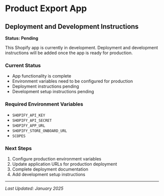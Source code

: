 # Product Export App

## Deployment and Development Instructions

**Status: Pending**

This Shopify app is currently in development. Deployment and development instructions will be added once the app is ready for production.

### Current Status

- App functionality is complete
- Environment variables need to be configured for production
- Deployment instructions pending
- Development setup instructions pending

### Required Environment Variables

- `SHOPIFY_API_KEY`
- `SHOPIFY_API_SECRET`
- `SHOPIFY_APP_URL`
- `SHOPIFY_STORE_ONBOARD_URL`
- `SCOPES`

### Next Steps

1. Configure production environment variables
2. Update application URLs for production deployment
3. Complete deployment documentation
4. Add development setup instructions

---

_Last Updated: January 2025_
